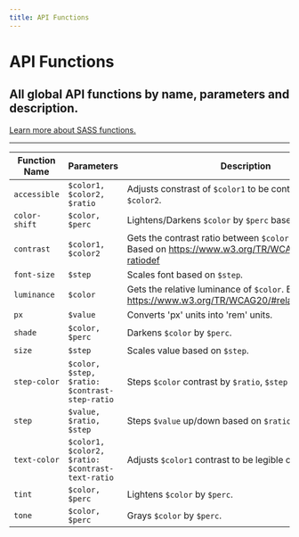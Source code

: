 ```yaml
---
title: API Functions
---
```


# API Functions
## All global API functions by name, parameters and description.

[Learn more about SASS functions.](https://sass-lang.com/documentation/at-rules/function)

---

| Function Name | Parameters | Description |
| ------------- | ---------- | ----------- |
| `accessible` | `$color1, $color2, $ratio` | Adjusts constrast of `$color1` to be contrast `$ratio` on `$color2`. |
| `color-shift` | `$color, $perc` | Lightens/Darkens `$color` by `$perc` based on lightness. |
| `contrast` | `$color1, $color2` | Gets the contrast ratio between `$color1` and `$color2`. Based on <https://www.w3.org/TR/WCAG20/#contrast-ratiodef> |
| `font-size` | `$step` | Scales font based on `$step`. |
| `luminance` | `$color` | Gets the relative luminance of `$color`. Based on <https://www.w3.org/TR/WCAG20/#relativeluminancedef> |
| `px` | `$value` | Converts 'px' units into 'rem' units. |
| `shade` | `$color, $perc` | Darkens `$color` by `$perc`. |
| `size` | `$step` | Scales value based on `$step`. |
| `step-color` | `$color, $step, $ratio: $contrast-step-ratio` | Steps `$color` contrast by `$ratio`, `$step` number of times. |
| `step` | `$value, $ratio, $step` | Steps `$value` up/down based on `$ratio`. |
| `text-color` | `$color1, $color2, $ratio: $contrast-text-ratio` | Adjusts `$color1` contrast to be legible on `$color2`. |
| `tint` | `$color, $perc` | Lightens `$color` by `$perc`. |
| `tone` | `$color, $perc` | Grays `$color` by `$perc`. |